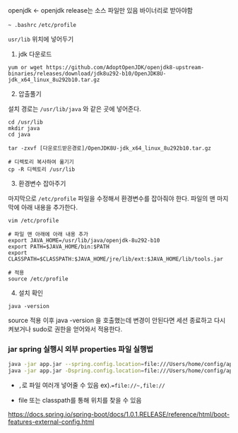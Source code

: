 openjdk <- openjdk release는 소스 파일만 있음 바이너리로 받아야함

`~ .bashrc` `/etc/profile` 

`usr/lib` 위치에 넣어두기



1. jdk 다운로드
```
yum or wget https://github.com/AdoptOpenJDK/openjdk8-upstream-binaries/releases/download/jdk8u292-b10/OpenJDK8U-jdk_x64_linux_8u292b10.tar.gz
```

2. 압출풀기

설치 경로는 `/usr/lib/java` 와 같은 곳에 넣어준다.

```
cd /usr/lib
mkdir java
cd java

tar -zxvf [다운로드받은경로]/OpenJDK8U-jdk_x64_linux_8u292b10.tar.gz

# 디렉토리 복사하여 옮기기
cp -R 디렉토리 /usr/lib
```

3. 환경변수 잡아주기

마지막으로 `/etc/profile` 파일을 수정해서 환경변수를 잡아줘야 한다. 파일의 맨 마지막에 아래 내용을 추가한다.

```
vim /etc/profile

# 파일 맨 아래에 아래 내용 추가
export JAVA_HOME=/usr/lib/java/openjdk-8u292-b10
export PATH=$JAVA_HOME/bin:$PATH
export CLASSPATH=$CLASSPATH:$JAVA_HOME/jre/lib/ext:$JAVA_HOME/lib/tools.jar

# 적용
source /etc/profile
```

4. 설치 확인

```
java -version
```



source 적용 이후 java -version 을 호출했는데 변경이 안된다면 세션 종료하고 다시 켜보거나 sudo로 권한을 얻어와서 적용한다.



### jar spring 실행시 외부 properties 파일 실행법

```sh
java -jar app.jar --spring.config.location=file:///Users/home/config/application.yml
java -jar app.jar -Dspring.config.location=file:///Users/home/config/application.yml # 예전 버전은 -Dspring으로 돌리는거 같음..
```

- `,`로 파일 여러개 넣어줄 수 있음 ex).`=file://~,file://`

- file 또는 classpath를 통해 위치를 찾을 수 있음

https://docs.spring.io/spring-boot/docs/1.0.1.RELEASE/reference/html/boot-features-external-config.html